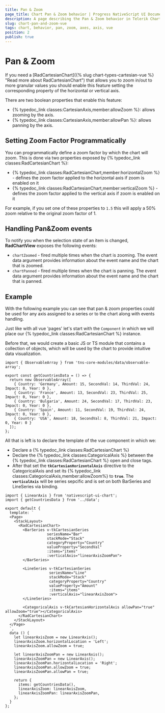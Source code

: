 ```yaml
---
title: Pan & Zoom
page_title: Chart Pan & Zoom behavior | Progress NativeScript UI Documentation
description: A page describing the Pan & Zoom behavior in Telerik Chart for NativeScript
slug: chart-pan-and-zoom-vue
tags: chart, behavior, pan, zoom, axes, axis, vue
position: 2
publish: true
---
```


# Pan & Zoom

If you need a [RadCartesianChart]({% slug chart-types-cartesian-vue %} "Read more about RadCartesianChart") that allows you to zoom in/out to more granular values you should enable this feature setting the
corresponding property of the horizontal or vertical axis.

There are two boolean properties that enable this feature:
* {% typedoc_link classes:CartesianAxis,member:allowZoom %}: allows zooming by the axis.
* {% typedoc_link classes:CartesianAxis,member:allowPan %}: allows panning by the axis.

## Setting Zoom Factor Programmatically
You can programmatically define a zoom factor by which the chart will zoom. This is done via two properties exposed by {% typedoc_link classes:RadCartesianChart %}:
- {% typedoc_link classes:RadCartesianChart,member:horizontalZoom %} - defines the zoom factor applied to the horizontal axis if zoom is enabled on it
- {% typedoc_link classes:RadCartesianChart,member:verticalZoom %} - defines the zoom factor applied to the vertical axis if zoom is enabled on it

For example, if you set one of these properties to `1.5` this will apply a 50% zoom relative to the original zoom factor of 1.

## Handling Pan&Zoom events

To notify you when the selection state of an item is changed, **RadChartView** exposes the following events:
- `chartZoomed` - fired multiple times when the chart is zooming.
The event data argument provides information about the event name and the chart that is zoomed.
- `chartPanned` - fired multiple times when the chart is panning.
The event data argument provides information about the event name and the chart that is panned.


## Example
With the following example you can see that pan & zoom properties could be used for any axis assigned to a series or to the chart along with events handling.

Just like with all vue 'pages' let's start with the `Component` in which we will place our {% typedoc_link classes:RadCartesianChart %} instance.

Before that, we would create a basic JS or TS module that contains a collection of objects, which will be used by the chart to provide intuitive data visualization.

```
import { ObservableArray } from 'tns-core-modules/data/observable-array';

export const getCountriesData = () => {
  return new ObservableArray([
    { Country: 'Germany', Amount: 15, SecondVal: 14, ThirdVal: 24, Impact: 0, Year: 0 },
    { Country: 'France', Amount: 13, SecondVal: 23, ThirdVal: 25, Impact: 0, Year: 0 },
    { Country: 'Bulgaria', Amount: 24, SecondVal: 17, ThirdVal: 23, Impact: 0, Year: 0 },
    { Country: 'Spain', Amount: 11, SecondVal: 19, ThirdVal: 24, Impact: 0, Year: 0 },
    { Country: 'USA', Amount: 18, SecondVal: 8, ThirdVal: 21, Impact: 0, Year: 0 }
  ]);
};

```

All that is left is to declare the template of the vue component in which we:

- Declare a {% typedoc_link classes:RadCartesianChart %}
- Declare the {% typedoc_link classes:CategoricalAxis %} between the {% typedoc_link classes:RadCartesianChart %} open and close tags.
- After that set the **`tkCartesianHorizontalAxis`** directive to the CategoricalAxis and set its {% typedoc_link classes:CategoricalAxis,member:allowZoom%} to **`true`**. The **`verticalAxis`** will be series sepcific and is set on both BarSeries and LineSeries via binding.

```
import { LinearAxis } from 'nativescript-ui-chart';
import { getCountriesData } from '../data';

export default {
  template: `
  <Page>
    <StackLayout>
      <RadCartesianChart>
        <BarSeries v-tkCartesianSeries
                   seriesName="Bar"
                   stackMode="Stack"
                   categoryProperty="Country"
                   valueProperty="SecondVal"
                   :items="items"
                   :verticalAxis="linearAxisZoomPan">
        </BarSeries>

        <LineSeries v-tkCartesianSeries
                    seriesName="Line"
                    stackMode="Stack"
                    categoryProperty="Country"
                    valueProperty="Amount"
                    :items="items"
                    :verticalAxis="linearAxisZoom">
        </LineSeries>

        <CategoricalAxis v-tkCartesianHorizontalAxis allowPan="true" allowZoom="true"></CategoricalAxis>
      </RadCartesianChart>
    </StackLayout>
  </Page>
  `,
  data () {
    let linearAxisZoom = new LinearAxis();
    linearAxisZoom.horizontalLocation = 'Left';
    linearAxisZoom.allowZoom = true;

    let linearAxisZoomPan = new LinearAxis();
    linearAxisZoomPan = new LinearAxis();
    linearAxisZoomPan.horizontalLocation = 'Right';
    linearAxisZoomPan.allowZoom = true;
    linearAxisZoomPan.allowPan = true;

    return {
      items: getCountriesData(),
      linearAxisZoom: linearAxisZoom,
      linearAxisZoomPan: linearAxisZoomPan,
    };
  }
};
```